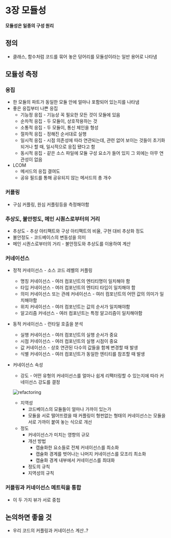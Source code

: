 # 3장 모듈성

**모듈성은 일종의 구성 원리**

## 정의

- 클래스, 함수처럼 코드를 묶어 놓은 덩어리를 모듈성이라는 일반 용어로 나타냄

## 모듈성 측정

### 응집

- 한 모듈의 파트가 동일한 모듈 안에 얼마나 포함되어 있는지를 나타냄
- 좋은 응집부터 나쁜 응집
    - 기능정 응집 - 기능상 꼭 필요한 모든 것이 모듈에 있음
    - 순차적 응집 - 두 모듈이, 상호작용하는 것
    - 소통적 응집 - 두 모듈이, 통신 체인을 형성
    - 절차적 응집 - 정해진 순서대로 실행
    - 일시적 응집 - 시점 의존성에 따라 연관되는데, 관련 없어 보이는 것들이 초기화 되거나 할 때, 일시적으로 응집 됐다고 함
    - 동시적 응집 - 같은 소스 파일에 모듈 구성 요소가 들어 있지 그 외에는 아무 연관성이 없음
- LCOM
    - 메서드의 응집 결여도
    - 공유 필드를 통해 공유되지 않는 메서드의 총 개수

### 커플링

- 구심 커플링, 원심 커플링등을 측정해야함

### 추상도, 불안정도, 메인 시퀀스로부터의 거리

- 추상도 - 추상 아티팩트와 구상 아티팩트의 비율, 구현 대비 추상화 정도
- 불안정도 - 코드베이스의 변동성을 의미
- 메인 시퀀스로부터의 거리 - 불안정도와 추상도를 이용하여 계산

### 커네이선스

- 정적 커네이선스 - 소스 코드 레벨의 커플링
    - 명칭 커네이선스 - 여러 컴포넌트의 엔티티명이 일치해야 함
    - 타입 커네이선스 - 여러 컴포넌트의 엔티티 타입이 일치해야 함
    - 의미 커네이선스 또는 관례 커네이선스 - 여러 컴포넌트의 어떤 값의 의미가 일치해야함
    - 위치 커네이선스 - 여러 컴포넌트는 값의 순서가 일치해야함
    - 알고리즘 커네선스 - 여러 컴포넌트는 특정 알고리즘이 일치해야함
- 동적 커네이선스 - 런타일 호출을 분석
    - 실행 커네이선스 - 여러 컴포넌트의 실행 순서가 중요
    - 시점 커네이선스 - 여러 컴포넌트의 실행 시점이 중요
    - 값 커네이선스 - 상호 연관된 다수의 값들을 함께 변경할 때 발생
    - 식별 커네이선스 - 여러 컴포넌트가 동일한 엔티티를 참조할 때 발생
- 커네이선스 속성
    - 강도 - 어떤 유형의 커네이선스를 얼마나 쉽게 리팩터링할 수 있는지에 따라 커네이선스 강도를 결정
    
    ![refactoring](https://s3.us-west-2.amazonaws.com/secure.notion-static.com/86990fe7-faf5-4501-a29e-772c1258ea4e/Untitled.png?X-Amz-Algorithm=AWS4-HMAC-SHA256&X-Amz-Content-Sha256=UNSIGNED-PAYLOAD&X-Amz-Credential=AKIAT73L2G45EIPT3X45%2F20221215%2Fus-west-2%2Fs3%2Faws4_request&X-Amz-Date=20221215T001322Z&X-Amz-Expires=86400&X-Amz-Signature=015d25c96619352b68c09562cb6586593a134334c33b9a3b1eee1e59b2ee4586&X-Amz-SignedHeaders=host&response-content-disposition=filename%3D%22Untitled.png%22&x-id=GetObject)
    
    - 지역성
        - 코드베이스의 모듈들이 얼마나 가까이 있는가
        - 모듈을 서로 떨어뜨렸을 때 커플링이 형펀없는 형태의 커네이선스는 모듈을 서로 가까이 붙여 놓는 식으로 개선
    - 정도
        - 커네이선스가 미치는 영향의 규모
        - 개선 방법
            - 캡슐화한 요소들로 전체 커네이선스를 최소화
            - 캡슐화 경계를 벗어나는 나머지 커네이선스를 모조리 최소화
            - 캡슐화 경계 내부에서 커네이선스를 최대화
        - 정도의 규칙
        - 지역성의 규칙

### 커플링과 커네이선스 메트릭을 통합

- 이 두 가지 뷰가 서로 중첩

## 논의하면 좋을 것

- 우리 코드의 커플링과 커네이선스 계산..?